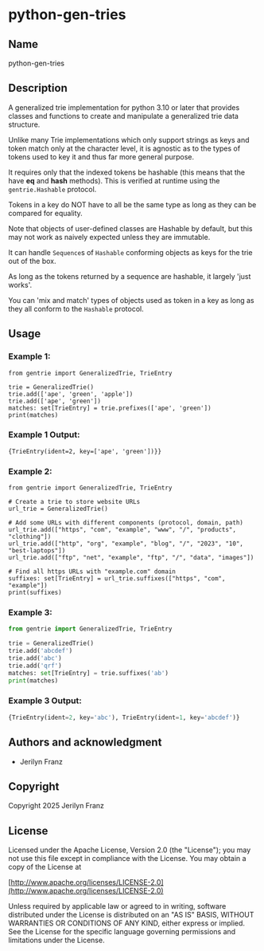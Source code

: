 # python-gen-tries

## Name

python-gen-tries

## Description

A generalized trie implementation for python 3.10 or later that provides classes and
functions to create and manipulate a generalized trie data structure. 

Unlike many Trie implementations which only support strings as keys
and token match only at the character level, it is agnostic as to the
types of tokens used to key it and thus far more general purpose.

It requires only that the indexed tokens be hashable (this means that the have
__eq__ and __hash__ methods). This is verified at runtime using the `gentrie.Hashable` protocol.

Tokens in a key do NOT have to all be the same type as long as they
can be compared for equality.

Note that objects of user-defined classes are Hashable by default, but this
may not work as naively expected unless they are immutable.

It can handle `Sequence`s of `Hashable` conforming objects as keys
for the trie out of the box.

As long as the tokens returned by a sequence are hashable, it largely 'just works'.

You can 'mix and match' types of objects used as token in a key as
long as they all conform to the `Hashable` protocol.


## Usage

### Example 1:
```python3
from gentrie import GeneralizedTrie, TrieEntry

trie = GeneralizedTrie()
trie.add(['ape', 'green', 'apple'])
trie.add(['ape', 'green'])
matches: set[TrieEntry] = trie.prefixes(['ape', 'green'])
print(matches)
```

### Example 1 Output:
```python3
{TrieEntry(ident=2, key=['ape', 'green'])}}
```

### Example 2:
```python3
from gentrie import GeneralizedTrie, TrieEntry

# Create a trie to store website URLs
url_trie = GeneralizedTrie()

# Add some URLs with different components (protocol, domain, path)
url_trie.add(["https", "com", "example", "www", "/", "products", "clothing"])
url_trie.add(["http", "org", "example", "blog", "/", "2023", "10", "best-laptops"])
url_trie.add(["ftp", "net", "example", "ftp", "/", "data", "images"])

# Find all https URLs with "example.com" domain
suffixes: set[TrieEntry] = url_trie.suffixes(["https", "com", "example"])
print(suffixes)
```

### Example 3:
```python
from gentrie import GeneralizedTrie, TrieEntry

trie = GeneralizedTrie()
trie.add('abcdef')
trie.add('abc')
trie.add('qrf')
matches: set[TrieEntry] = trie.suffixes('ab')
print(matches)
```

### Example 3 Output:
```python
{TrieEntry(ident=2, key='abc'), TrieEntry(ident=1, key='abcdef')}
```
## Authors and acknowledgment

- Jerilyn Franz

## Copyright

Copyright 2025 Jerilyn Franz

## License

Licensed under the Apache License, Version 2.0 (the "License");
you may not use this file except in compliance with the License.
You may obtain a copy of the License at

[http://www.apache.org/licenses/LICENSE-2.0](http://www.apache.org/licenses/LICENSE-2.0)

Unless required by applicable law or agreed to in writing, software
distributed under the License is distributed on an "AS IS" BASIS,
WITHOUT WARRANTIES OR CONDITIONS OF ANY KIND, either express or implied.
See the License for the specific language governing permissions and
limitations under the License.
